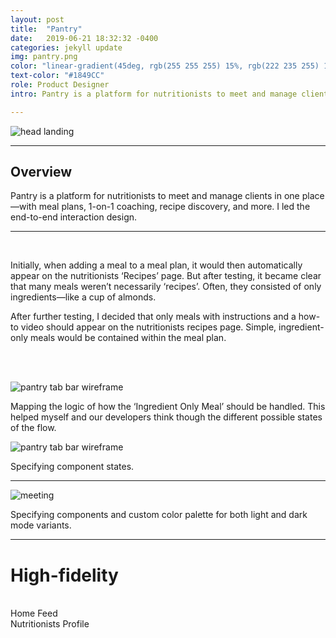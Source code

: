 ```yaml
---
layout: post
title:  "Pantry"
date:   2019-06-21 18:32:32 -0400
categories: jekyll update
img: pantry.png
color: "linear-gradient(45deg, rgb(255 255 255) 15%, rgb(222 235 255) 100%)"
text-color: "#1849CC"
role: Product Designer
intro: Pantry is a platform for nutritionists to meet and manage clients in one place—with meal plans, 1-on-1 coaching, recipe discovery, and more. I led the end-to-end interaction design.

---
```


![head landing](/img/pantry-header.jpg)

<hr>

<div class="row">
  <div class="col-sm-6">
    <h2 class="section-left">Overview</h2>
  </div>
  <div class="col-sm-6">
  <p>Pantry is a platform for nutritionists to meet and manage clients in one place—with meal plans, 1-on-1 coaching, recipe discovery, and more. I led the end-to-end interaction design.</p>
  </div>
</div>

<hr>

<!--

<div class="row">
  <div class="col-sm-6">
    <h2 class="section-left">Research</h2>
  </div>
  <div class="col-sm-6">
    <p>
    The first phase in my research process was to conduct guerrilla user research to figure out who the users were and their goals. After researching, I was able to distill the user base down into three distinct personas.
    </p>
    <br>
    <p>
    <strong>The Fitness Influencer</strong>
    </p>
    <p>
    The fitness influencer is someone who is well known in the fitness/health community. They have a medium to large following on other platforms. They also have a sponsorships with health and fitness brands—which is key for us. We would be providing these users a way to market their sponsored products to consumers in a highly targeted way.
    </p>
    <br>
    <p>
    <strong>The Fitness Enthusiast</strong>
    </p>
    <p>
    The fitness enthusiast is a regular person who is getting into or is already following a health/fitness lifestyle. They are mostly looking to consume content—find healthy foods and supplements. These will be the user who follow the influencers that closely align with their own goals and then purchase products that will help them achieve those goals.
    </p>
    <br>
    <p>
    <strong>The Brand</strong>
    </p>
    <p>
    The brand is the manufacturer of a health food or supplement. Their main goal is to sell their products to users who would be repeat customers. With Pantry, we would be providing them with segmentation to target their products to the exact people who would use it.
    </p>
  </div>
</div>

<hr>

-->


<!--
<div class="row">
  <div class="col-sm-6">
    <h2 class="section-left">Competitive Analysis</h2>
  </div>
  <div class="col-sm-6">
    <p>Once I had an idea of the core user base and their goals, I wanted to gain an understanding of the competitive landscape of health-diet apps.  I analyzed the top apps in the space to explore opportunities that might exist.</p>
  </div>
</div>
<br>
<br>

![pantry-ompetition](/img/pantry-ca.png)
<br>
<br>
<p class="project-body">There’s a diverse set of lifestyles and diets that are popular now — Keto, Paleo, Vegan, Dairy Free, Weight Loss/Gain, etc. After looking at the main players in the space, it was clear that no network exists that allows people to discuss and discover the best products & foods for their specific lifestyle.</p>
<p class="project-body">Once I had the list of major pain points, I could begin to ideate ways that we could address them in an elegant way.</p>
<hr>

<div class="row">
  <div class="col-sm-6">
    <h2 class="section-left">Defining Success</h2>
  </div>
  <div class="col-sm-6">
    <p>Before I began the ideation phase for the visual layout of the app, I first defined a north star of success that would guide my design decisions. For Pantry, the major KPI’s that were to be monitored after deployment were:</p>
    <p style="font-weight: 500;">↗ Increase the number of users that add products to their profile.</p>
    <p style="font-weight: 500;">↗ Increase the number of followers that each user has.</p>
    <p style="font-weight: 500;">↗ Increase the number of clicks on the ‘Buy Product’ button.</p>
    <p style="font-weight: 500;">↗ Increase the number of product groups that users create within their pantry.</p>
  </div>
</div>

<hr>

<div class="row">
  <div class="col-sm-6">
    <h2 class="section-left">Ideation</h2>
  </div>
  <div class="col-sm-6">
    <p>I took the list of possible features of the app and listed them in out. Then I began to explore different layout variations in a blue-sky approach.</p>
    <br>
    <br>
    <br>
  </div>
</div>
-->

<br>
<p class="project-body">Initially, when adding a meal to a meal plan, it would then automatically appear on the nutritionists ‘Recipes’ page. But after testing, it became clear that many meals weren’t necessarily ‘recipes’. Often, they consisted of only ingredients—like a cup of almonds.</p>

<p class="project-body">After further testing, I decided that only meals with instructions and a how-to video should appear on the nutritionists recipes page. Simple, ingredient-only meals would be contained within the meal plan.</p>
<br>
<br>

![pantry tab bar wireframe](/img/pantry_flowmap.png)
<br>
<div class="caption">Mapping the logic of how the ‘Ingredient Only Meal’ should be handled. This helped myself and our developers think though the different possible states of the flow.</div>




![pantry tab bar wireframe](/img/pantry_components.png)
<div class="caption">Specifying component states.</div>


<hr>

<!--
<div class="row">
  <div class="col-sm-6">
    <h2 class="section-left">Refinement</h2>
  </div>
  <div class="col-sm-6">
    <p>The Pantry app lets users add a product to their ‘Pantry’. Other users can follow you and view your ‘Pantry’ to see which foods and products you are using—like a Pinterest board for foods and supplements.</p>
    <p>Initially the app had two main actions a user could take on a product.</p>
    <p>1. Add it to their own pantry.</p>
    <p>2. Add it to their favorites.</p>
    <p>The initial wireframes had ‘Favorites’ as a main tab on the app with ‘Your Pantry’ being another.</p>
  </div>
</div>

<br>
<br>
<br>

![pantry tab bar wireframe](/img/pantrytabwire.png)
<br>
<br>
<br>

<p class="project-body">When I tested this design with users, a major pain point was discovered. The differentiation between the purpose of ‘favorites’ and ‘your pantry’ wasn’t clear. Users didn’t know when to add a product to which. I had to clarify what the purpose of each action was.</p>


<p class="project-body">‘Your Pantry’ was designed to house products that you currently use, while ‘Favorites’ was for products that you’d like to use in the future. After making this distinction, it was clear that ‘Favorites’ wasn't an optimal name for a product you’ve never used. ‘Wish list’ made more sense in our case.</p>


<p class="project-body">I tested a version with ‘Wish List’ and while it performed better, users were still confused on when to add a product to their pantry vs to the wish list. I had to rethink the entire information architecture of the app.</p>
<p class="project-body">After trying out many iterations, I concluded that separating the two wasn't ideal. There should only be one place on the app that houses products. Within ‘Your pantry’, products are grouped by category. I added a default group—pinned to the top of the list—called ‘Wish List’. Everyone has this group when they create an account.</p>

<br>

![pantry groups](/img/pantrygroups.jpg)

<br>
<p class="project-body">The user now has a single option—add a product to their pantry. They’re then able to select a group—with ‘Wish List’ being an option.</p>
<br>

![pantry groups](/img/select-pantry-group.jpg)

<br>
<p class="project-body">When I tested this variant, it out-performed all the others. There was less friction since the user only has one option — adding a product to their pantry. From there, they quickly understood what ‘Wish List’ was and how it was different than the other groups.</p>
<hr>

<br/>
--> 

![meeting](/img/components.png)

<div class="caption">Specifying components and custom color palette for both light and dark mode variants.</div>

<hr>


# High-fidelity


<br>


<div class="row">
  <div class="col-sm-6">
    <div class="col-with-margin">
      <img src="/img/home-view.png" alt="">
      <div class="caption-centered">Home Feed</div>
    </div>
  </div>
  <div class="col-sm-6">
    <div class="col-with-margin">
      <img src="/img/profile-view.png" alt="">
      <div class="caption-centered">Nutritionists Profile</div>
    </div>
  </div>
</div>

<br>

<!--

<div class="row">
  <div class="col-sm-6">
    <h2 class="section-left">Future Steps</h2>
  </div>
  <div class="col-sm-6">
    <p>The next steps would be validating the design by monitoring the relevant KPI’s. If certain metrics are not where we’d like them to be, I’d continue to refine the design by following a similar process—find the pain points, ideate on solutions, and test with users to validate that the most elegant solution is built.</p>
    <br>
  </div>
</div>


![apps](/img/podium-apps.png)

<div class="caption">The team can install the apps that they use frequently.</div>

<hr>

## Consistency

I created a component style library to establish consistency throughout the design. This made it easier for engineering and design to focus on building and solving problems rather than constantly reinventing the wheel.

<br/>

![style guide](/img/podium-style.png)

<hr>

## Landing page

![podium landing](/img/podium-landing.png)

Landing page where users can sign up for early access.

<hr>

## Branding

![podium wireframe](/img/podium-logo-wire.gif)

<div class="caption">The brand glyph</div>

![podium wordmark](/img/podium-wordmark-weights.png)

<div class="caption">Weight explorations</div>

![podium wordmark](/img/podium-wordmark.png)

<div class="caption">Final glyph & wordmark</div>
-->
